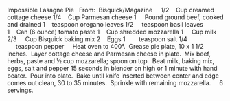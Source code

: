 Impossible Lasagne Pie
 
From:  Bisquick/Magazine
 
 
1/2    Cup creamed cottage cheese
1/4    Cup Parmesan cheese
1     Pound ground beef, cooked and drained
1    teaspoon oregano leaves
1/2     teaspoon basil leaves
1    Can (6 ounce) tomato paste
1    Cup shredded mozzarella
1     Cup milk
2/3     Cup Bisquick baking mix
2    Eggs
1        teaspoon salt
1/4      teaspoon pepper
 
 
Heat oven to 400°.  Grease pie plate, 10 x 1 1/2 inches.  Layer cottage cheese and Parmesan cheese in plate.  Mix beef, herbs, paste and ½ cup mozzarella; spoon on top.  Beat milk, baking mix, eggs, salt and pepper 15 seconds in blender on high or 1 minute with hand beater.  Pour into plate.  Bake until knife inserted between center and edge comes out clean, 
30 to 35 minutes.  Sprinkle with remaining mozzarella.  
 
6 servings.
 
